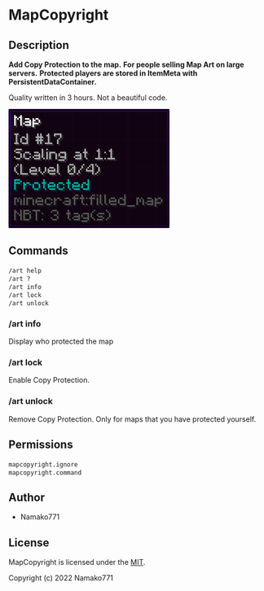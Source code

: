 # MapCopyright

## Description
**Add Copy Protection to the map.**
**For people selling Map Art on large servers.**
**Protected players are stored in ItemMeta with PersistentDataContainer.**

Quality written in 3 hours. Not a beautiful code.

![Image](image/Image.png)

## Commands
```
/art help
/art ?
/art info
/art lock
/art unlock
```

### /art info
Display who protected the map

### /art lock
Enable Copy Protection.

### /art unlock
Remove Copy Protection.
Only for maps that you have protected yourself.

## Permissions
```
mapcopyright.ignore
mapcopyright.command
```

## Author
* Namako771

## License
MapCopyright is licensed under the [MIT](https://en.wikipedia.org/wiki/MIT_License).

Copyright (c) 2022 Namako771